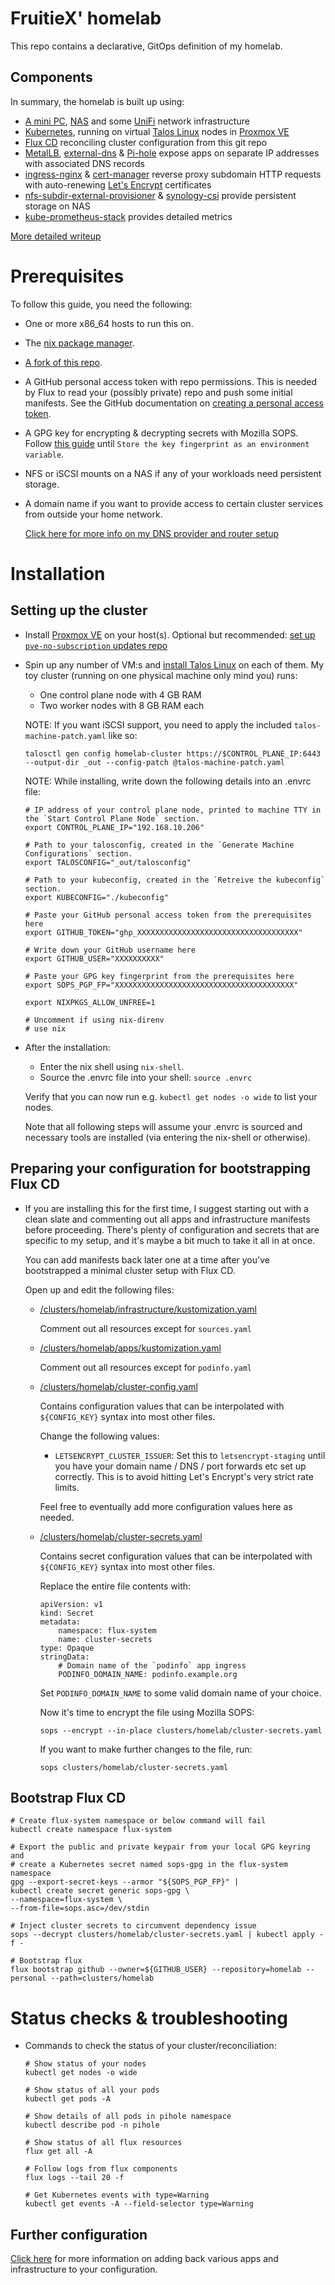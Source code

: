 # FruitieX' homelab

This repo contains a declarative, GitOps definition of my homelab.

## Components

In summary, the homelab is built up using:

- [A mini PC](https://store.minisforum.de/collections/alle-produkte-1/products/minisforum-venus-series-um560?variant=41392983572663), [NAS](https://www.synology.com/en-us/support/download/DS420+?version=7.1#system) and some [UniFi](https://eu.store.ui.com/products/unifi-dream-machine) network infrastructure
- [Kubernetes](https://kubernetes.io/), running on virtual [Talos Linux](https://www.talos.dev/) nodes in [Proxmox VE](https://www.proxmox.com/en/proxmox-ve)
- [Flux CD](https://fluxcd.io/) reconciling cluster configuration from this git repo
- [MetalLB](https://metallb.universe.tf/), [external-dns](https://github.com/kubernetes-sigs/external-dns) & [Pi-hole](https://pi-hole.net/) expose apps on separate IP addresses with associated DNS records
- [ingress-nginx](https://github.com/kubernetes/ingress-nginx) & [cert-manager](https://cert-manager.io/) reverse proxy subdomain HTTP requests with auto-renewing [Let's Encrypt](https://letsencrypt.org/) certificates
- [nfs-subdir-external-provisioner](https://github.com/kubernetes-sigs/nfs-subdir-external-provisioner) & [synology-csi](https://github.com/SynologyOpenSource/synology-csi) provide persistent storage on NAS
- [kube-prometheus-stack](https://github.com/prometheus-operator/kube-prometheus) provides detailed metrics

[More detailed writeup](/docs/components.md)

# Prerequisites

To follow this guide, you need the following:

- One or more x86_64 hosts to run this on.
- The [nix package manager](https://nixos.org/download.html).
- [A fork of this repo](https://github.com/FruitieX/homelab/fork).
- A GitHub personal access token with repo permissions. This is needed by Flux to read your (possibly private) repo and push some initial manifests. See the GitHub documentation on [creating a personal access token](https://docs.github.com/en/authentication/keeping-your-account-and-data-secure/creating-a-personal-access-token).
- A GPG key for encrypting & decrypting secrets with Mozilla SOPS. Follow [this guide](https://fluxcd.io/flux/guides/mozilla-sops/#generate-a-gpg-key) until `Store the key fingerprint as an environment variable`.
- NFS or iSCSI mounts on a NAS if any of your workloads need persistent storage.
- A domain name if you want to provide access to certain cluster services from outside your home network.

  [Click here for more info on my DNS provider and router setup](/docs/dns.md)

# Installation

## Setting up the cluster

- Install [Proxmox VE](https://www.proxmox.com/en/downloads/category/iso-images-pve) on your host(s). Optional but recommended: [set up `pve-no-subscription` updates repo](https://www.virtualizationhowto.com/2022/08/proxmox-update-no-subscription-repository-configuration/)

- Spin up any number of VM:s and [install Talos Linux](https://www.talos.dev/v1.3/talos-guides/install/virtualized-platforms/proxmox/) on each of them. My toy cluster (running on one physical machine only mind you) runs:

  - One control plane node with 4 GB RAM
  - Two worker nodes with 8 GB RAM each

  NOTE: If you want iSCSI support, you need to apply the included `talos-machine-patch.yaml` like so:

  ```
  talosctl gen config homelab-cluster https://$CONTROL_PLANE_IP:6443 --output-dir _out --config-patch @talos-machine-patch.yaml
  ```

  NOTE: While installing, write down the following details into an .envrc file:

  ```
  # IP address of your control plane node, printed to machine TTY in the `Start Control Plane Node` section.
  export CONTROL_PLANE_IP="192.168.10.206"

  # Path to your talosconfig, created in the `Generate Machine Configurations` section.
  export TALOSCONFIG="_out/talosconfig"

  # Path to your kubeconfig, created in the `Retreive the kubeconfig` section.
  export KUBECONFIG="./kubeconfig"

  # Paste your GitHub personal access token from the prerequisites here
  export GITHUB_TOKEN="ghp_XXXXXXXXXXXXXXXXXXXXXXXXXXXXXXXXXXXX"

  # Write down your GitHub username here
  export GITHUB_USER="XXXXXXXXXX"

  # Paste your GPG key fingerprint from the prerequisites here
  export SOPS_PGP_FP="XXXXXXXXXXXXXXXXXXXXXXXXXXXXXXXXXXXXXXXX"

  export NIXPKGS_ALLOW_UNFREE=1

  # Uncomment if using nix-direnv
  # use nix
  ```

- After the installation:

  - Enter the nix shell using `nix-shell`.
  - Source the .envrc file into your shell: `source .envrc`

  Verify that you can now run e.g. `kubectl get nodes -o wide` to list your nodes.

  Note that all following steps will assume your .envrc is sourced and necessary tools are installed (via entering the nix-shell or otherwise).

## Preparing your configuration for bootstrapping Flux CD

- If you are installing this for the first time, I suggest starting out with a
  clean slate and commenting out all apps and infrastructure manifests before
  proceeding. There's plenty of configuration and secrets that are specific to my setup, and it's maybe a bit much to take it all in at once.
  
  You can add manifests back later one at a time after you've bootstrapped
  a minimal cluster setup with Flux CD.

  Open up and edit the following files:

  - [/clusters/homelab/infrastructure/kustomization.yaml](/clusters/homelab/infrastructure/kustomization.yaml)

    Comment out all resources except for `sources.yaml`

  - [/clusters/homelab/apps/kustomization.yaml](/clusters/homelab/apps/kustomization.yaml)

    Comment out all resources except for `podinfo.yaml`

  - [/clusters/homelab/cluster-config.yaml](/clusters/homelab/cluster-config.yaml)

    Contains configuration values that can be interpolated with `${CONFIG_KEY}` syntax into most other files.
  
    Change the following values:

    - `LETSENCRYPT_CLUSTER_ISSUER`: Set this to `letsencrypt-staging` until you have your domain name / DNS / port forwards etc set up correctly. This is to avoid hitting Let's Encrypt's very strict rate limits.

    Feel free to eventually add more configuration values here as needed.

  - [/clusters/homelab/cluster-secrets.yaml](/clusters/homelab/cluster-secrets.yaml)

    Contains secret configuration values that can be interpolated with `${CONFIG_KEY}` syntax into most other files.

    Replace the entire file contents with:

    ```
    apiVersion: v1                                                   
    kind: Secret                                                     
    metadata:                                                        
        namespace: flux-system                                       
        name: cluster-secrets                                        
    type: Opaque                                                     
    stringData:                                                      
        # Domain name of the `podinfo` app ingress
        PODINFO_DOMAIN_NAME: podinfo.example.org                    
    ```

    Set `PODINFO_DOMAIN_NAME` to some valid domain name of your choice.

    Now it's time to encrypt the file using Mozilla SOPS:

    `sops --encrypt --in-place clusters/homelab/cluster-secrets.yaml`

    If you want to make further changes to the file, run:
    
    `sops clusters/homelab/cluster-secrets.yaml`

## Bootstrap Flux CD

```
# Create flux-system namespace or below command will fail
kubectl create namespace flux-system

# Export the public and private keypair from your local GPG keyring and
# create a Kubernetes secret named sops-gpg in the flux-system namespace
gpg --export-secret-keys --armor "${SOPS_PGP_FP}" |
kubectl create secret generic sops-gpg \
--namespace=flux-system \
--from-file=sops.asc=/dev/stdin

# Inject cluster secrets to circumvent dependency issue
sops --decrypt clusters/homelab/cluster-secrets.yaml | kubectl apply -f -

# Bootstrap flux
flux bootstrap github --owner=${GITHUB_USER} --repository=homelab --personal --path=clusters/homelab
```

# Status checks & troubleshooting

- Commands to check the status of your cluster/reconciliation:

  ```
  # Show status of your nodes
  kubectl get nodes -o wide

  # Show status of all your pods
  kubectl get pods -A

  # Show details of all pods in pihole namespace
  kubectl describe pod -n pihole

  # Show status of all flux resources
  flux get all -A

  # Follow logs from flux components
  flux logs --tail 20 -f

  # Get Kubernetes events with type=Warning
  kubectl get events -A --field-selector type=Warning
  ```

## Further configuration

[Click here](/docs/configuration.md) for more information on adding back various apps and infrastructure to your configuration.